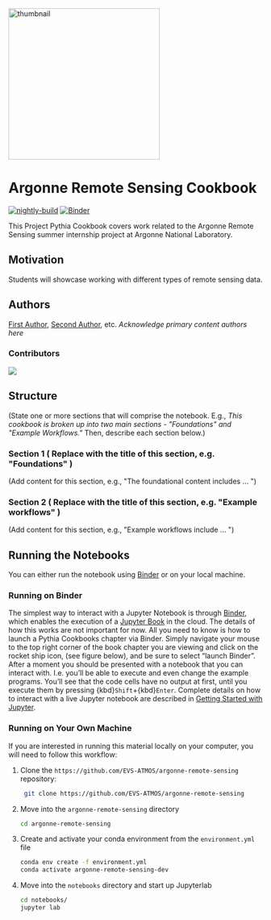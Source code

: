 <img src="https://crocus-urban.org/wp-content/uploads/sites/115/2023/03/CROCUS-Logo_preview_R2.png" alt="thumbnail" width="300"/>

# Argonne Remote Sensing Cookbook

[![nightly-build](https://github.com/EVS-ATMOS/argonne-remote-sensing/actions/workflows/nightly-build.yaml/badge.svg)](https://github.com/EVS-ATMOS/argonne-remote-sensing/actions/workflows/nightly-build.yaml)
[![Binder](http://binder.mypythia.org/badge_logo.svg)](http://binder.mypythia.org/v2/gh/ProjectPythia/cookbook-template/main?labpath=notebooks)

This Project Pythia Cookbook covers work related to the Argonne Remote Sensing summer internship project at Argonne National Laboratory.

## Motivation

Students will showcase working with different types of remote sensing data.

## Authors

[First Author](@first-author), [Second Author](@second-author), etc. _Acknowledge primary content authors here_

### Contributors

<a href="https://github.com/EVS-ATMOS/argonne-remote-sensing/graphs/contributors">
  <img src="https://contrib.rocks/image?repo=EVS-ATMOS/argonne-remote-sensing" />
</a>

## Structure

(State one or more sections that will comprise the notebook. E.g., _This cookbook is broken up into two main sections - "Foundations" and "Example Workflows."_ Then, describe each section below.)

### Section 1 ( Replace with the title of this section, e.g. "Foundations" )

(Add content for this section, e.g., "The foundational content includes ... ")

### Section 2 ( Replace with the title of this section, e.g. "Example workflows" )

(Add content for this section, e.g., "Example workflows include ... ")

## Running the Notebooks

You can either run the notebook using [Binder](https://mybinder.org/) or on your local machine.

### Running on Binder

The simplest way to interact with a Jupyter Notebook is through
[Binder](https://mybinder.org/), which enables the execution of a
[Jupyter Book](https://jupyterbook.org) in the cloud. The details of how this works are not
important for now. All you need to know is how to launch a Pythia
Cookbooks chapter via Binder. Simply navigate your mouse to
the top right corner of the book chapter you are viewing and click
on the rocket ship icon, (see figure below), and be sure to select
“launch Binder”. After a moment you should be presented with a
notebook that you can interact with. I.e. you’ll be able to execute
and even change the example programs. You’ll see that the code cells
have no output at first, until you execute them by pressing
{kbd}`Shift`\+{kbd}`Enter`. Complete details on how to interact with
a live Jupyter notebook are described in [Getting Started with
Jupyter](https://foundations.projectpythia.org/foundations/getting-started-jupyter.html).

### Running on Your Own Machine

If you are interested in running this material locally on your computer, you will need to follow this workflow:


1. Clone the `https://github.com/EVS-ATMOS/argonne-remote-sensing` repository:

   ```bash
    git clone https://github.com/EVS-ATMOS/argonne-remote-sensing
   ```

1. Move into the `argonne-remote-sensing` directory
   ```bash
   cd argonne-remote-sensing
   ```
1. Create and activate your conda environment from the `environment.yml` file
   ```bash
   conda env create -f environment.yml
   conda activate argonne-remote-sensing-dev
   ```
1. Move into the `notebooks` directory and start up Jupyterlab
   ```bash
   cd notebooks/
   jupyter lab
   ```
